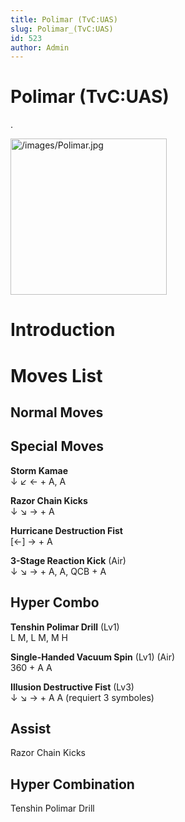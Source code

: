 ```yaml
---
title: Polimar (TvC:UAS)
slug: Polimar_(TvC:UAS)
id: 523
author: Admin
---
```


# Polimar (TvC:UAS)

.

<img src="/images/Polimar.jpg" title="/images/Polimar.jpg" width="250"
alt="/images/Polimar.jpg" />  

# Introduction

# Moves List

## Normal Moves

## Special Moves

**Storm Kamae**  
↓ ↙ ← + A, A

**Razor Chain Kicks**  
↓ ↘ → + A

**Hurricane Destruction Fist**  
\[←\] → + A

**3-Stage Reaction Kick** (Air)  
↓ ↘ → + A, A, QCB + A

## Hyper Combo

**Tenshin Polimar Drill** (Lv1)  
L M, L M, M H

**Single-Handed Vacuum Spin** (Lv1) (Air)  
360 + A A

**Illusion Destructive Fist** (Lv3)  
↓ ↘ → + A A (requiert 3 symboles)

## Assist

Razor Chain Kicks

## Hyper Combination

Tenshin Polimar Drill
